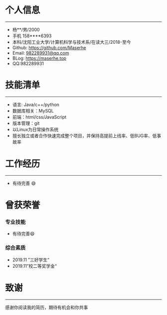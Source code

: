 # 个人信息

-------------------------------

- 杨**/男/2000
- 手机 158****6393
- 本科/沈阳工业大学/计算机科学与技术系/在读大三/2018-至今
- Github: https://github.com/Maserhe
- Email: 982289931@qq.com
- BLog: https://maserhe.top
- QQ:982289931
# 技能清单

------------------------------

- 语言: Java/c++/python
- 数据库相关：MySQL
- 前端：html/css/JavaScript
- 版本管理：git
- 以Linux为日常操作系统
- 擅长独立或者合作快速完成整个项目，并保持高提前上线率、低BUG率、低事故率

# 工作经历

-----------------------

- 有待完善 :smile:

# 曾获荣誉

### 专业技能

- 有待完善:smile:

### 综合素质

- 2019.11 ”三好学生“
- 2019.11”校二等奖学金“

# 致谢

------------------------------------

感谢你阅读我的简历，期待有机会和你共事

